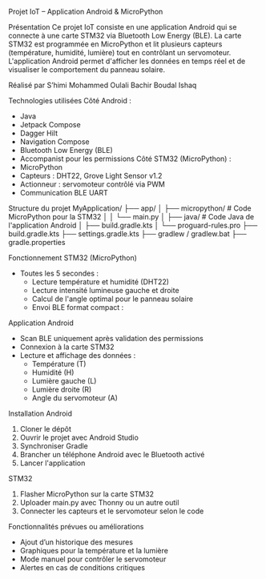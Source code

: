 Projet IoT – Application Android & MicroPython

Présentation
Ce projet IoT consiste en une application Android qui se connecte à une carte STM32 via Bluetooth Low Energy (BLE). La carte STM32 est programmée en MicroPython et lit plusieurs capteurs (température, humidité, lumière) tout en contrôlant un servomoteur. L'application Android permet d'afficher les données en temps réel et de visualiser le comportement du panneau solaire.

Réalisé par
S’himi Mohammed
Oulali Bachir
Boudal Ishaq


Technologies utilisées
Côté Android :
- Java
- Jetpack Compose
- Dagger Hilt
- Navigation Compose
- Bluetooth Low Energy (BLE)
- Accompanist pour les permissions
Côté STM32 (MicroPython) :
- MicroPython
- Capteurs : DHT22, Grove Light Sensor v1.2
- Actionneur : servomoteur contrôlé via PWM
- Communication BLE UART

  
Structure du projet
MyApplication/
├── app/
│   ├── micropython/          # Code MicroPython pour la STM32
│   │   └── main.py
│   ├── java/                 # Code Java de l'application Android
│   ├── build.gradle.kts
│   └── proguard-rules.pro
├── build.gradle.kts
├── settings.gradle.kts
├── gradlew / gradlew.bat
├── gradle.properties


Fonctionnement
STM32 (MicroPython)
- Toutes les 5 secondes :
  - Lecture température et humidité (DHT22)
  - Lecture intensité lumineuse gauche et droite
  - Calcul de l'angle optimal pour le panneau solaire
  - Envoi BLE format compact :

    
Application Android
- Scan BLE uniquement après validation des permissions
- Connexion à la carte STM32
- Lecture et affichage des données :
  - Température (T)
  - Humidité (H)
  - Lumière gauche (L)
  - Lumière droite (R)
  - Angle du servomoteur (A)

  
Installation
Android
1. Cloner le dépôt
2. Ouvrir le projet avec Android Studio
3. Synchroniser Gradle
4. Brancher un téléphone Android avec le Bluetooth activé
5. Lancer l'application

   
STM32
1. Flasher MicroPython sur la carte STM32
2. Uploader main.py avec Thonny ou un autre outil
3. Connecter les capteurs et le servomoteur selon le code
   
Fonctionnalités prévues ou améliorations
- Ajout d’un historique des mesures
- Graphiques pour la température et la lumière
- Mode manuel pour contrôler le servomoteur
- Alertes en cas de conditions critiques
